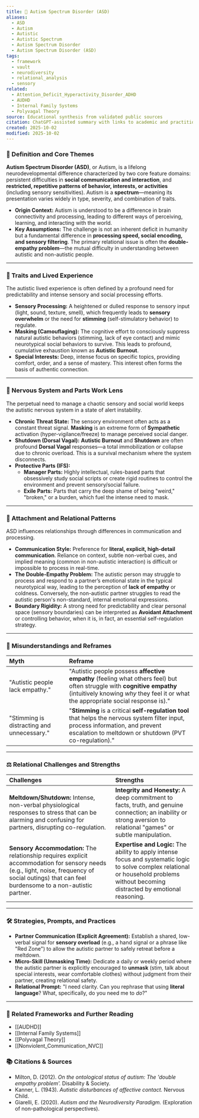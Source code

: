 ```yaml
---
title: 🌈 Autism Spectrum Disorder (ASD)
aliases:
  - ASD
  - Autism
  - Autistic
  - Autistic Spectrum
  - Autism Spectrum Disorder
  - Autism Spectrum Disorder (ASD)
tags:
  - framework
  - vault
  - neurodiversity
  - relational_analysis
  - sensory
related:
  - Attention_Deficit_Hyperactivity_Disorder_ADHD
  - AUDHD
  - Internal Family Systems
  - Polyvagal Theory
source: Educational synthesis from validated public sources
citation: ChatGPT-assisted summary with links to academic and practitioner materials
created: 2025-10-02
modified: 2025-10-02
---
```


<!-- @format -->

### 🧩 Definition and Core Themes

**Autism Spectrum Disorder (ASD)**, or Autism, is a lifelong neurodevelopmental difference characterized by two core feature domains: persistent difficulties in **social communication and interaction**, and **restricted, repetitive patterns of behavior, interests, or activities** (including sensory sensitivities). Autism is a **spectrum**—meaning its presentation varies widely in type, severity, and combination of traits.

- **Origin Context:** Autism is understood to be a difference in brain connectivity and processing, leading to different ways of perceiving, learning, and interacting with the world.
- **Key Assumptions:** The challenge is not an inherent deficit in humanity but a fundamental difference in **processing speed, social encoding, and sensory filtering**. The primary relational issue is often the **double-empathy problem**—the mutual difficulty in understanding between autistic and non-autistic people.

---

### 🌿 Traits and Lived Experience

The autistic lived experience is often defined by a profound need for predictability and intense sensory and social processing efforts.

- **Sensory Processing:** A heightened or dulled response to sensory input (light, sound, texture, smell), which frequently leads to **sensory overwhelm** or the need for **stimming** (self-stimulatory behavior) to regulate.
- **Masking (Camouflaging):** The cognitive effort to consciously suppress natural autistic behaviors (stimming, lack of eye contact) and mimic neurotypical social behaviors to survive. This leads to profound, cumulative exhaustion known as **Autistic Burnout**.
- **Special Interests:** Deep, intense focus on specific topics, providing comfort, order, and a sense of mastery. This interest often forms the basis of authentic connection.

---

### 🧠 Nervous System and Parts Work Lens

The perpetual need to manage a chaotic sensory and social world keeps the autistic nervous system in a state of alert instability.

- **Chronic Threat State:** The sensory environment often acts as a constant threat signal. **Masking** is an extreme form of **Sympathetic** activation (hyper-vigilance/freeze) to manage perceived social danger.
- **Shutdown (Dorsal Vagal):** **Autistic Burnout** and **Shutdown** are often profound **Dorsal Vagal** responses—a total immobilization or collapse due to chronic overload. This is a survival mechanism where the system disconnects.
- **Protective Parts (IFS):**
  - **Manager Parts:** Highly intellectual, rules-based parts that obsessively study social scripts or create rigid routines to control the environment and prevent sensory/social failure.
  - **Exile Parts:** Parts that carry the deep shame of being "weird," "broken," or a burden, which fuel the intense need to mask.

---

### 💞 Attachment and Relational Patterns

ASD influences relationships through differences in communication and processing.

- **Communication Style:** Preference for **literal, explicit, high-detail communication**. Reliance on context, subtle non-verbal cues, and implied meaning (common in non-autistic interaction) is difficult or impossible to process in real-time.
- **The Double-Empathy Problem:** The autistic person may struggle to process and respond to a partner’s emotional state in the typical neurotypical way, leading to the perception of **lack of empathy** or coldness. Conversely, the non-autistic partner struggles to read the autistic person's non-standard, internal emotional expressions.
- **Boundary Rigidity:** A strong need for predictability and clear personal space (sensory boundaries) can be interpreted as **Avoidant Attachment** or controlling behavior, when it is, in fact, an essential self-regulation strategy.

---

### 🔄 Misunderstandings and Reframes

| Myth                                       | Reframe                                                                                                                                                                                                       |
| :----------------------------------------- | :------------------------------------------------------------------------------------------------------------------------------------------------------------------------------------------------------------ |
| "Autistic people lack empathy."            | "Autistic people possess **affective empathy** (feeling what others feel) but often struggle with **cognitive empathy** (intuitively knowing _why_ they feel it or what the appropriate social response is)." |
| "Stimming is distracting and unnecessary." | "**Stimming** is a critical **self-regulation tool** that helps the nervous system filter input, process information, and prevent escalation to meltdown or shutdown (PVT co-regulation)."                    |

---

### ⚖️ Relational Challenges and Strengths

| Challenges                                                                                                                                                                                          | Strengths                                                                                                                                                                              |
| :-------------------------------------------------------------------------------------------------------------------------------------------------------------------------------------------------- | :------------------------------------------------------------------------------------------------------------------------------------------------------------------------------------- |
| **Meltdown/Shutdown:** Intense, non-verbal physiological responses to stress that can be alarming and confusing for partners, disrupting co-regulation.                                             | **Integrity and Honesty:** A deep commitment to facts, truth, and genuine connection; an inability or strong aversion to relational "games" or subtle manipulation.                    |
| **Sensory Accommodation:** The relationship requires explicit accommodation for sensory needs (e.g., light, noise, frequency of social outings) that can feel burdensome to a non-autistic partner. | **Expertise and Logic:** The ability to apply intense focus and systematic logic to solve complex relational or household problems without becoming distracted by emotional reasoning. |

---

### 🛠️ Strategies, Prompts, and Practices

- **Partner Communication (Explicit Agreement):** Establish a shared, low-verbal signal for **sensory overload** (e.g., a hand signal or a phrase like "Red Zone") to allow the autistic partner to safely retreat before a meltdown.
- **Micro-Skill (Unmasking Time):** Dedicate a daily or weekly period where the autistic partner is explicitly encouraged to **unmask** (stim, talk about special interests, wear comfortable clothes) without judgment from their partner, creating relational safety.
- **Relational Prompt:** "I need clarity. Can you rephrase that using **literal language**? What, specifically, do you need me to _do_?"

---

### 🔗 Related Frameworks and Further Reading

- [[AUDHD]]
- [[Internal Family Systems]]
- [[Polyvagal Theory]]
- [[Nonviolent_Communication_NVC]]

### 📚 Citations & Sources

- Milton, D. (2012). _On the ontological status of autism: The 'double empathy problem'._ Disability & Society.
- Kanner, L. (1943). _Autistic disturbances of affective contact._ Nervous Child.
- Giarelli, E. (2020). _Autism and the Neurodiversity Paradigm._ (Exploration of non-pathological perspectives).
